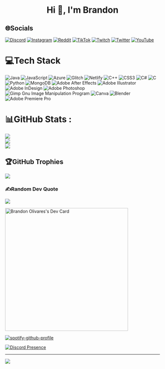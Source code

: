 <h1 align="center">Hi 👋, I'm Brandon</h1>

## 🌐Socials
[![Discord](https://img.shields.io/badge/Discord-%237289DA.svg?logo=discord&logoColor=white)](htttps://discord.gg/eueBDuxkTW) [![Instagram](https://img.shields.io/badge/Instagram-%23E4405F.svg?logo=Instagram&logoColor=white)](https://instagram.com/brandonolivares14) [![Reddit](https://img.shields.io/badge/Reddit-%23FF4500.svg?logo=Reddit&logoColor=white)](https://reddit.com/user/Visual_Principle_667) [![TikTok](https://img.shields.io/badge/TikTok-%23000000.svg?logo=TikTok&logoColor=white)](https://tiktok.com/@brandonplays1) [![Twitch](https://img.shields.io/badge/Twitch-%239146FF.svg?logo=Twitch&logoColor=white)](https://twitch.tv/brandonplays1593) [![Twitter](https://img.shields.io/badge/Twitter-%231DA1F2.svg?logo=Twitter&logoColor=white)](https://twitter.com/Brandon3566) [![YouTube](https://img.shields.io/badge/YouTube-%23FF0000.svg?logo=YouTube&logoColor=white)](https://youtube.com/c/UC78e9kaz5jn2R223Wp18R9Q) 

# 💻Tech Stack
![Java](https://img.shields.io/badge/java-%23ED8B00.svg?style=flat&logo=java&logoColor=white) ![JavaScript](https://img.shields.io/badge/javascript-%23323330.svg?style=flat&logo=javascript&logoColor=%23F7DF1E) ![Azure](https://img.shields.io/badge/azure-%230072C6.svg?style=flat&logo=azure-devops&logoColor=white) ![Glitch](https://img.shields.io/badge/glitch-%233333FF.svg?style=flat&logo=glitch&logoColor=white) ![Netlify](https://img.shields.io/badge/netlify-%23000000.svg?style=flat&logo=netlify&logoColor=#00C7B7) ![C++](https://img.shields.io/badge/c++-%2300599C.svg?style=flat&logo=c%2B%2B&logoColor=white) ![CSS3](https://img.shields.io/badge/css3-%231572B6.svg?style=flat&logo=css3&logoColor=white) ![C#](https://img.shields.io/badge/c%23-%23239120.svg?style=flat&logo=c-sharp&logoColor=white) ![C](https://img.shields.io/badge/c-%2300599C.svg?style=flat&logo=c&logoColor=white) ![Python](https://img.shields.io/badge/python-3670A0?style=flat&logo=python&logoColor=ffdd54) ![MongoDB](https://img.shields.io/badge/MongoDB-%234ea94b.svg?style=flat&logo=mongodb&logoColor=white) ![Adobe After Effects](https://img.shields.io/badge/Adobe%20After%20Effects-9999FF.svg?style=flat&logo=Adobe%20After%20Effects&logoColor=white) ![Adobe Illustrator](https://img.shields.io/badge/adobeillustrator-%23FF9A00.svg?style=flat&logo=adobeillustrator&logoColor=white) ![Adobe InDesign](https://img.shields.io/badge/Adobe%20InDesign-49021F?style=flat&logo=adobeindesign&logoColor=white) ![Adobe Photoshop](https://img.shields.io/badge/adobephotoshop-%2331A8FF.svg?style=flat&logo=adobephotoshop&logoColor=white) ![Gimp Gnu Image Manipulation Program](https://img.shields.io/badge/Gimp-657D8B?style=flat&logo=gimp&logoColor=FFFFFF) ![Canva](https://img.shields.io/badge/Canva-%2300C4CC.svg?style=flat&logo=Canva&logoColor=white) ![Blender](https://img.shields.io/badge/blender-%23F5792A.svg?style=flat&logo=blender&logoColor=white) ![Adobe Premiere Pro](https://img.shields.io/badge/Adobe%20Premiere%20Pro-9999FF.svg?style=flat&logo=Adobe%20Premiere%20Pro&logoColor=white)
# 📊GitHub Stats :
![](https://github-readme-stats.vercel.app/api?username=BrandonPlays&theme=blueberry&hide_border=true&include_all_commits=true&count_private=true)<br/>
![](https://github-readme-streak-stats.herokuapp.com/?user=BrandonPlays&theme=blueberry&hide_border=true)<br/>
![](https://github-readme-stats.vercel.app/api/top-langs/?username=BrandonPlays&theme=blueberry&hide_border=true&include_all_commits=true&count_private=true&layout=compact)

## 🏆GitHub Trophies
![](https://github-profile-trophy.vercel.app/?username=BrandonPlays&theme=onedark&no-frame=true&no-bg=false&margin-w=4)

### ✍️Random Dev Quote
![](https://quotes-github-readme.vercel.app/api?type=horizontal&theme=radical)

<a href="https://app.daily.dev/BrandonPlays"><img src="https://api.daily.dev/devcards/4351400a6ba24e109ae5b8f9a99f72aa.png?r=zny" width="400" alt="Brandon Olivares's Dev Card"/></a>

[![spotify-github-profile](https://spotify-github-profile.vercel.app/api/view?uid=brandonolivares123&cover_image=true&theme=default&bar_color=53b14f&bar_color_cover=false)](https://github.com/kittinan/spotify-github-profile)

[![Discord Presence](https://lanyard.cnrad.dev/api/426874451162955779)](https://discord.com/users/426874451162955779)

---
[![](https://visitcount.itsvg.in/api?id=BrandonPlays&icon=0&color=0)](https://visitcount.itsvg.in)
